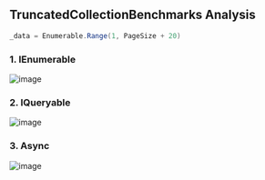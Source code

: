 ## TruncatedCollectionBenchmarks Analysis
```cs
_data = Enumerable.Range(1, PageSize + 20)
```

### 1. IEnumerable
![image](https://github.com/user-attachments/assets/62812480-3d64-4563-8dbd-1712b62ce8c4)

### 2.	IQueryable
![image](https://github.com/user-attachments/assets/639c06a7-4da2-433e-9604-89c87d0ec6cf)

### 3. Async
![image](https://github.com/user-attachments/assets/fba7519e-ffd8-4ac1-84a3-847299f519e1)
